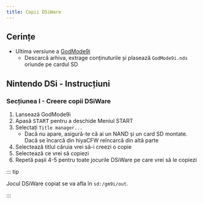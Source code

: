 ```yaml
---
title: Copii DSiWare
---
```


## Cerințe
- Ultima versiune a [GodMode9i](https://github.com/RocketRobz/godmode9i/releases)
   - Descarcă arhiva, extrage conținuturile și plasează `GodMode9i.nds` oriunde pe cardul SD

## Nintendo DSi - Instrucțiuni

### Secțiunea I - Creere copii DSiWare
1. Lansează GodMode9i
1. Apasă <kbd>START</kbd> pentru a deschide Meniul START
1. Selectați `Title manager...`
   - Dacă nu apare, asigură-te că ai un NAND și un card SD montate. Dacă se încarcă din hiyaCFW reîncarcă din altă parte
1. Selectează titlul căruia vrei să-i creezi o copie
1. Selectează ce vrei să copiezi
1. Repetă pașii 4-5 pentru toate jocurile DSiWare pe care vrei să le copiezi

::: tip

Jocul DSiWare copiat se va afla în `sd:/gm9i/out`.

:::
